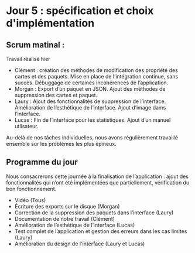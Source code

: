 # Jour 5 : spécification et choix d'implémentation

## Scrum matinal : 

Travail réalisé hier

- Clément : création des méthodes de modification des propriété des cartes et des paquets. Mise en place de l’intégration continue, sans succès. Débuggage de certaines incohérences de l’application.
- Morgan : Export d’un paquet en JSON. Ajout des méthodes de suppression des cartes et paquet.
- Laury : Ajout des fonctionnalités de suppression de l’interface. Amélioration de l’esthétique de l’interface. Ajout d’image dams l’interface.
- Lucas : Fin de l’interface pour les statistiques. Ajout d’un manuel utlisateur.

Au-delà de nos tâches individuelles, nous avons régulièrement travaillé ensemble sur les problèmes les plus épineux.

## Programme du jour

Nous consacrerons cette journée à la finalisation de l’application : ajout des
fonctionnalités qui n’ont été implémentées que partiellement, vérification du bon
fonctionnement.

- Vidéo (Tous)
- Écriture des exports sur le disque (Morgan)
- Correction de la suppression des paquets dans l’interface (Laury)
- Documentation de notre travail (Clément)
- Amélioration de l’esthétique de l’interface (Lucas)
- Test complet de l’application et gestion des erreurs dans les cas limites (Laury)
- Amélioration du design de l'interface (Laury et Lucas)

